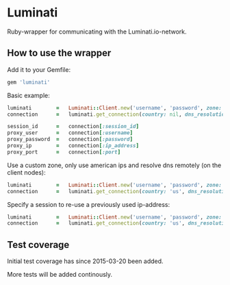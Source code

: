 # Luminati
Ruby-wrapper for communicating with the Luminati.io-network.

## How to use the wrapper
Add it to your Gemfile:
```ruby
gem 'luminati'
```

Basic example:
```ruby
luminati        =   Luminati::Client.new('username', 'password', zone: 'gen', port: 22225)
connection      =   luminati.get_connection(country: nil, dns_resolution: nil, session: nil)

session_id      =   connection[:session_id]
proxy_user      =   connection[:username]
proxy_password  =   connection[:password]
proxy_ip        =   connection[:ip_address]
proxy_port      =   connection[:port]
```

Use a custom zone, only use american ips and resolve dns remotely (on the client nodes):
```ruby
luminati        =   Luminati::Client.new('username', 'password', zone: 'customzone', port: 22225)
connection      =   luminati.get_connection(country: 'us', dns_resolution: :remote, session: nil)
```

Specify a session to re-use a previously used ip-address:
```ruby
luminati        =   Luminati::Client.new('username', 'password', zone: 'gen', port: 22225)
connection      =   luminati.get_connection(country: 'us', dns_resolution: :remote, session: '4b21543118c63c5a98397c240bee05ae18d0509d')
```

## Test coverage
Initial test coverage has since 2015-03-20 been added.

More tests will be added continously.
